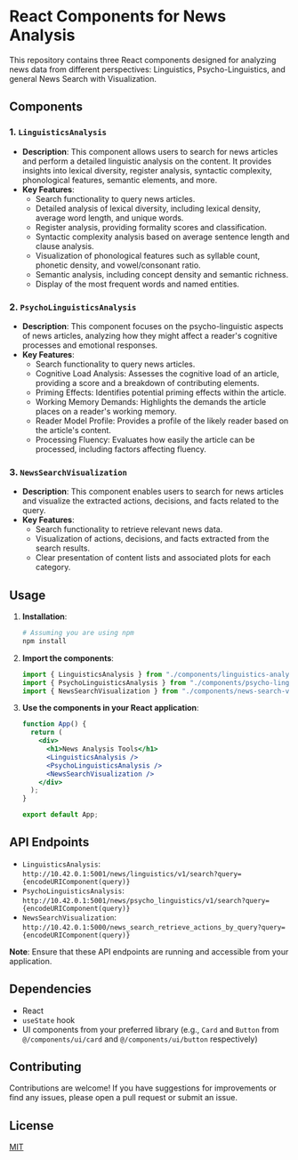 # React Components for News Analysis

This repository contains three React components designed for analyzing news data from different perspectives: Linguistics, Psycho-Linguistics, and general News Search with Visualization.

## Components

### 1. `LinguisticsAnalysis`

-   **Description**: This component allows users to search for news articles and perform a detailed linguistic analysis on the content. It provides insights into lexical diversity, register analysis, syntactic complexity, phonological features, semantic elements, and more.
-   **Key Features**:
    -   Search functionality to query news articles.
    -   Detailed analysis of lexical diversity, including lexical density, average word length, and unique words.
    -   Register analysis, providing formality scores and classification.
    -   Syntactic complexity analysis based on average sentence length and clause analysis.
    -   Visualization of phonological features such as syllable count, phonetic density, and vowel/consonant ratio.
    -   Semantic analysis, including concept density and semantic richness.
    -   Display of the most frequent words and named entities.

### 2. `PsychoLinguisticsAnalysis`

-   **Description**: This component focuses on the psycho-linguistic aspects of news articles, analyzing how they might affect a reader's cognitive processes and emotional responses.
-   **Key Features**:
    -   Search functionality to query news articles.
    -   Cognitive Load Analysis: Assesses the cognitive load of an article, providing a score and a breakdown of contributing elements.
    -   Priming Effects: Identifies potential priming effects within the article.
    -   Working Memory Demands: Highlights the demands the article places on a reader's working memory.
    -   Reader Model Profile: Provides a profile of the likely reader based on the article's content.
    -   Processing Fluency: Evaluates how easily the article can be processed, including factors affecting fluency.

### 3. `NewsSearchVisualization`

-   **Description**: This component enables users to search for news articles and visualize the extracted actions, decisions, and facts related to the query.
-   **Key Features**:
    -   Search functionality to retrieve relevant news data.
    -   Visualization of actions, decisions, and facts extracted from the search results.
    -   Clear presentation of content lists and associated plots for each category.

## Usage

1.  **Installation**:

    ```bash
    # Assuming you are using npm
    npm install
    ```

2.  **Import the components**:

    ```jsx
    import { LinguisticsAnalysis } from "./components/linguistics-analysis";
    import { PsychoLinguisticsAnalysis } from "./components/psycho-linguistics-analysis";
    import { NewsSearchVisualization } from "./components/news-search-visualization";
    ```

3.  **Use the components in your React application**:

    ```jsx
    function App() {
      return (
        <div>
          <h1>News Analysis Tools</h1>
          <LinguisticsAnalysis />
          <PsychoLinguisticsAnalysis />
          <NewsSearchVisualization />
        </div>
      );
    }

    export default App;
    ```

## API Endpoints

-   `LinguisticsAnalysis`: `http://10.42.0.1:5001/news/linguistics/v1/search?query={encodeURIComponent(query)}`
-   `PsychoLinguisticsAnalysis`: `http://10.42.0.1:5001/news/psycho_linguistics/v1/search?query={encodeURIComponent(query)}`
-   `NewsSearchVisualization`: `http://10.42.0.1:5000/news_search_retrieve_actions_by_query?query={encodeURIComponent(query)}`

**Note**: Ensure that these API endpoints are running and accessible from your application.

## Dependencies

-   React
-   `useState` hook
-   UI components from your preferred library (e.g., `Card` and `Button` from `@/components/ui/card` and `@/components/ui/button` respectively)

## Contributing

Contributions are welcome! If you have suggestions for improvements or find any issues, please open a pull request or submit an issue.

## License

[MIT](LICENSE)
